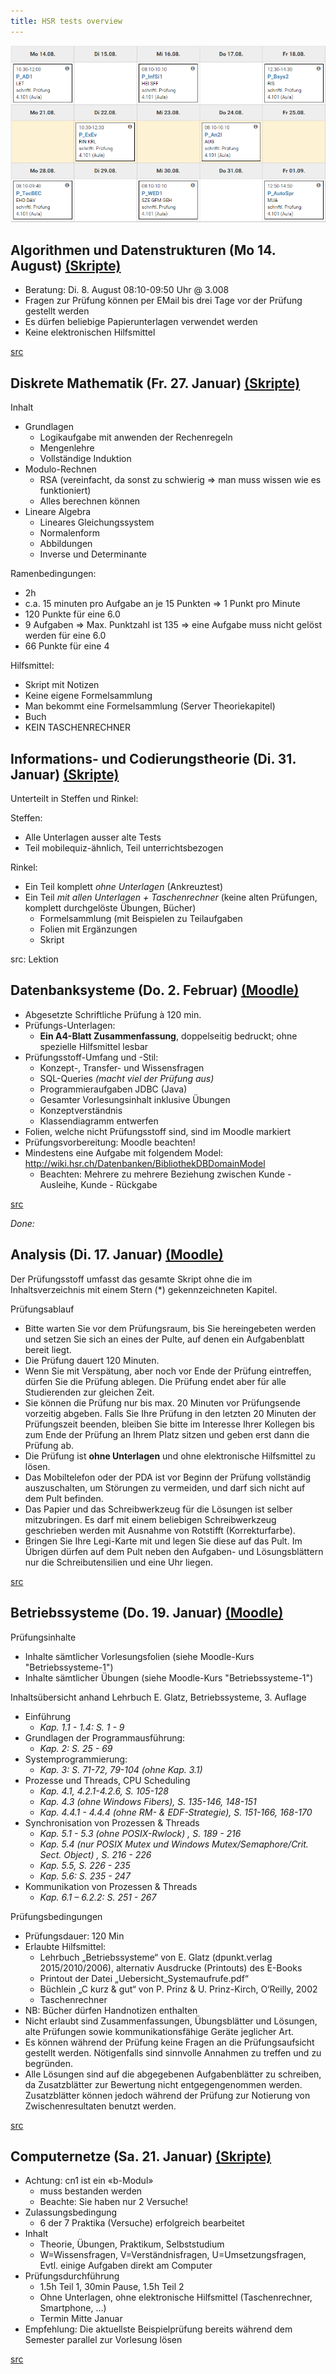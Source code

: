 ```yaml
---
title: HSR tests overview
---
```


![Test plan](./tests.png)

## Algorithmen und Datenstrukturen (Mo 14. August) [(Skripte)](https://skripte.hsr.ch/Informatik/Fachbereich/Algorithmen_und_Datenstrukturen_1/AD1/)

- Beratung: Di. 8. August 08:10-09:50 Uhr @ 3.008
- Fragen zur Prüfung können per EMail bis drei Tage vor der Prüfung gestellt werden
- Es dürfen beliebige Papierunterlagen verwendet werden
- Keine elektronischen Hilfsmittel

[src](https://skripte.hsr.ch/Informatik/Fachbereich/Algorithmen_und_Datenstrukturen_1/AD1/5_Pruefung/1_InformationenZurPruefung_v1.0.pdf)

## Diskrete Mathematik (Fr. 27. Januar) [(Skripte)](https://skripte.hsr.ch/Mathematik_Naturwissenschaften/Diskrete_Mathematik_fuer_Informatik_/DMI/)

Inhalt

- Grundlagen
  - Logikaufgabe mit anwenden der Rechenregeln
  - Mengenlehre
  - Vollständige Induktion
- Modulo-Rechnen
  - RSA (vereinfacht, da sonst zu schwierig => man muss wissen wie es funktioniert)
  - Alles berechnen können
- Lineare Algebra
  - Lineares Gleichungssystem
  - Normalenform
  - Abbildungen
  - Inverse und Determinante

Ramenbedingungen:

- 2h
- c.a. 15 minuten pro Aufgabe an je 15 Punkten => 1 Punkt pro Minute
- 120 Punkte für eine 6.0
- 9 Aufgaben => Max. Punktzahl ist 135 => eine Aufgabe muss nicht gelöst werden für eine 6.0
- 66 Punkte für eine 4

Hilfsmittel:

- Skript mit Notizen
- Keine eigene Formelsammlung
- Man bekommt eine Formelsammlung (Server Theoriekapitel)
- Buch
- KEIN TASCHENRECHNER

## Informations- und Codierungstheorie (Di. 31. Januar) [(Skripte)](https://skripte.hsr.ch/Informatik/Fachbereich/Informations-_und_Codierungstheorie/ICTh/)

Unterteilt in Steffen und Rinkel:

Steffen:

- Alle Unterlagen ausser alte Tests
- Teil mobilequiz-ähnlich, Teil unterrichtsbezogen

Rinkel:

- Ein Teil komplett _ohne Unterlagen_ (Ankreuztest)
- Ein Teil _mit allen Unterlagen + Taschenrechner_ (keine alten Prüfungen, komplett durchgelöste Übungen, Bücher)
  - Formelsammlung (mit Beispielen zu Teilaufgaben
  - Folien mit Ergänzungen
  - Skript

src: Lektion

## Datenbanksysteme (Do. 2. Februar) [(Moodle)](https://moodle.hsr.ch/course/view.php?id=590)

- Abgesetzte Schriftliche Prüfung à 120 min.
- Prüfungs-Unterlagen:
  - __Ein A4-Blatt Zusammenfassung__, doppelseitig bedruckt; ohne spezielle Hilfsmittel lesbar
- Prüfungsstoff-Umfang und -Stil:
  - Konzept-, Transfer- und Wissensfragen
  - SQL-Queries _(macht viel der Prüfung aus)_
  - Programmieraufgaben JDBC (Java)
  - Gesamter Vorlesungsinhalt inklusive Übungen
  - Konzeptverständnis
  - Klassendiagramm entwerfen
- Folien, welche nicht Prüfungsstoff sind, sind im Moodle markiert
- Prüfungsvorbereitung: Moodle beachten!
- Mindestens eine Aufgabe mit folgendem Model: http://wiki.hsr.ch/Datenbanken/BibliothekDBDomainModel
  - Beachten: Mehrere zu mehrere Beziehung zwischen Kunde - Ausleihe, Kunde - Rückgabe

[src](https://skripte.hsr.ch/Informatik/Fachbereich/Datenbanksysteme_1/Dbs1/Vorlesung/00_Organisatorisches/Dbs1_Organisation.pdf)


_Done:_

## Analysis (Di. 17. Januar) [(Moodle)](https://moodle.hsr.ch/course/view.php?id=406)

Der Prüfungsstoff umfasst das gesamte Skript ohne die im Inhaltsverzeichnis mit einem Stern (\*) gekennzeichneten Kapitel.

Prüfungsablauf

- Bitte warten Sie vor dem Prüfungsraum, bis Sie hereingebeten werden und setzen Sie sich an eines der Pulte, auf denen ein Aufgabenblatt bereit liegt.
- Die Prüfung dauert 120 Minuten.
- Wenn Sie mit Verspätung, aber noch vor Ende der Prüfung eintreffen, dürfen Sie die Prüfung ablegen. Die Prüfung endet aber für alle Studierenden zur gleichen Zeit.
- Sie können die Prüfung nur bis max. 20 Minuten vor Prüfungsende vorzeitig abgeben. Falls Sie Ihre Prüfung in den letzten 20 Minuten der Prüfungszeit beenden, bleiben Sie bitte im Interesse Ihrer Kollegen bis zum Ende der Prüfung an Ihrem Platz sitzen und geben erst dann die Prüfung ab.
- Die Prüfung ist __ohne Unterlagen__ und ohne elektronische Hilfsmittel zu lösen.
- Das Mobiltelefon oder der PDA ist vor Beginn der Prüfung vollständig auszuschalten, um Störungen zu vermeiden, und darf sich nicht auf dem Pult befinden.
- Das Papier und das Schreibwerkzeug für die Lösungen ist selber mitzubringen. Es darf mit einem beliebigen Schreibwerkzeug geschrieben werden mit Ausnahme von Rotstifft (Korrekturfarbe).
- Bringen Sie Ihre Legi-Karte mit und legen Sie diese auf das Pult. Im Übrigen dürfen auf dem Pult neben den Aufgaben- und Lösungsblättern nur die Schreibutensilien und eine Uhr liegen.

[src](https://moodle.hsr.ch/mod/page/view.php?id=11893)

## Betriebssysteme (Do. 19. Januar) [(Moodle)](https://moodle.hsr.ch/course/view.php?id=690)

Prüfungsinhalte

- Inhalte sämtlicher Vorlesungsfolien (siehe Moodle-Kurs "Betriebssysteme-1")
- Inhalte sämtlicher Übungen (siehe Moodle-Kurs "Betriebssysteme-1")

Inhaltsübersicht anhand Lehrbuch E. Glatz, Betriebssysteme, 3. Auflage

- Einführung
  - _Kap. 1.1 - 1.4: S. 1 - 9_
- Grundlagen der Programmausführung:
  - _Kap. 2: S. 25 - 69_
- Systemprogrammierung:
  - _Kap. 3: S. 71-72, 79-104 (ohne Kap. 3.1)_
- Prozesse und Threads, CPU Scheduling
  - _Kap. 4.1, 4.2.1-4.2.6, S. 105-128_
  - _Kap. 4.3 (ohne Windows Fibers), S. 135-146, 148-151_
  - _Kap. 4.4.1 - 4.4.4 (ohne RM- & EDF-Strategie), S. 151-166, 168-170_
- Synchronisation von Prozessen & Threads
  - _Kap. 5.1 - 5.3 (ohne POSIX-Rwlock) , S. 189 - 216_
  - _Kap. 5.4 (nur POSIX Mutex und Windows Mutex/Semaphore/Crit. Sect. Object) , S. 216 - 226_
  - _Kap. 5.5, S. 226 - 235_
  - _Kap. 5.6: S. 235 - 247_
- Kommunikation von Prozessen & Threads
  - _Kap. 6.1 – 6.2.2: S. 251 - 267_

Prüfungsbedingungen

- Prüfungsdauer: 120 Min
- Erlaubte Hilfsmittel:
  - Lehrbuch „Betriebssysteme“ von E. Glatz (dpunkt.verlag 2015/2010/2006), alternativ Ausdrucke (Printouts) des E-Books
  - Printout der Datei „Uebersicht_Systemaufrufe.pdf“
  - Büchlein „C kurz & gut“ von P. Prinz & U. Prinz-Kirch, O‘Reilly, 2002
  - Taschenrechner
- NB: Bücher dürfen Handnotizen enthalten
- Nicht erlaubt sind Zusammenfassungen, Übungsblätter und Lösungen, alte Prüfungen sowie kommunikationsfähige Geräte jeglicher Art.
- Es können während der Prüfung keine Fragen an die Prüfungsaufsicht gestellt werden. Nötigenfalls sind sinnvolle Annahmen zu treffen und zu begründen.
- Alle Lösungen sind auf die abgegebenen Aufgabenblätter zu schreiben, da Zusatzblätter zur Bewertung nicht entgegengenommen werden. Zusatzblätter können jedoch während der Prüfung zur Notierung von Zwischenresultaten benutzt werden. 

[src](https://moodle.hsr.ch/pluginfile.php/44765/mod_resource/content/6/PruefungsInfo_Bsys1_HS16.pdf)

## Computernetze (Sa. 21. Januar) [(Skripte)](https://skripte.hsr.ch/Informatik/Fachbereich/Computernetze_1/CN1/)

- Achtung: cn1 ist ein «b-Modul»
  - muss bestanden werden
  - Beachte: Sie haben nur 2 Versuche!
- Zulassungsbedingung
  - 6 der 7 Praktika (Versuche) erfolgreich bearbeitet
- Inhalt
  - Theorie, Übungen, Praktikum, Selbststudium
  - W=Wissensfragen, V=Verständnisfragen, U=Umsetzungsfragen, Evtl. einige Aufgaben direkt am Computer
- Prüfungsdurchführung
  - 1.5h Teil 1, 30min Pause, 1.5h Teil 2
  - Ohne Unterlagen, ohne elektronische Hilfsmittel (Taschenrechner, Smartphone, …)
  - Termin Mitte Januar
- Empfehlung: Die aktuellste Beispielprüfung bereits während dem Semester parallel zur Vorlesung lösen

[src](https://skripte.hsr.ch/Informatik/Fachbereich/Computernetze_1/CN1/Vorlesungsunterlagen/0-Moduleinfuehrung.pdf)
